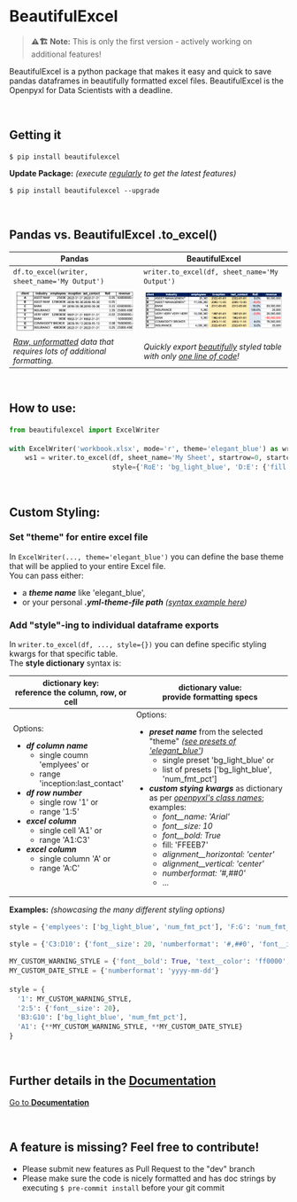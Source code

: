 # BeautifulExcel

> **⚠️🏗️️ Note:**
> This is only the first version - actively working on additional features!

BeautifulExcel is a python package that makes it easy and quick to save pandas dataframes in beautifully formatted excel files. BeautifulExcel is the Openpyxl for Data Scientists with a deadline.
  
<br>
  
## Getting it

```console
$ pip install beautifulexcel
```
**Update Package:** *(execute <ins>regularly</ins> to get the latest features)*
```console
$ pip install beautifulexcel --upgrade
```
  
<br>
  
## Pandas vs. BeautifulExcel .to_excel()

| Pandas                                                                                                                                              | BeautifulExcel                                                                                                                                              |
|-----------------------------------------------------------------------------------------------------------------------------------------------------|-------------------------------------------------------------------------------------------------------------------------------------------------------------|
| `df.to_excel(writer, sheet_name='My Output')`                                                                                                       | `writer.to_excel(df, sheet_name='My Output')`                                                                                                               |
| <img src="https://github.com/vanalmsick/beautifulexcel/raw/main/docs/docs/imgs/example_pandas.png" alt="Article Reading View" style="width:100%;"/> | <img src="https://github.com/vanalmsick/beautifulexcel/raw/main/docs/docs/imgs/example_beautifulexcel.png" alt="Article Reading View" style="width:100%;"/> |
| *<ins>Raw, unformatted</ins> data that requires lots of additional formatting.*                                                                     | *Quickly export <ins>beautifully</ins> styled table with only <ins>one line of code</ins>!*                                                                 |
  
<br>
  
## How to use:

```python
from beautifulexcel import ExcelWriter

with ExcelWriter('workbook.xlsx', mode='r', theme='elegant_blue') as writer:
    ws1 = writer.to_excel(df, sheet_name='My Sheet', startrow=0, startcol=0, index=True,
                          style={'RoE': 'bg_light_blue', 'D:E': {'fill': 'FFEEB7'}})
```
  
<br>
  
## Custom Styling:

### Set "theme" for entire excel file

In `ExcelWriter(..., theme='elegant_blue')` you can define the base theme that will be applied to your entire Excel file.  
You can pass either:

- a ***theme name*** like 'elegant_blue',
- or your personal ***.yml-theme-file path*** _([syntax example here](https://github.com/vanalmsick/beautifulexcel/blob/main/beautifulexcel/themes/elegant_blue.yml))_

### Add "style"-ing to individual dataframe exports

In `writer.to_excel(df, ..., style={})` you can define specific styling kwargs for that specific table.  
The **style dictionary** syntax is:

| dictionary key:<br>reference the column, row, or cell                                                                                                                                                                                                                                                                                                                                                       | dictionary value:<br>provide formatting specs                                                                                                                                                                                                                                                                                                                                                                                                                                                                                                                                                                                                                                                                                               |
|-------------------------------------------------------------------------------------------------------------------------------------------------------------------------------------------------------------------------------------------------------------------------------------------------------------------------------------------------------------------------------------------------------------|---------------------------------------------------------------------------------------------------------------------------------------------------------------------------------------------------------------------------------------------------------------------------------------------------------------------------------------------------------------------------------------------------------------------------------------------------------------------------------------------------------------------------------------------------------------------------------------------------------------------------------------------------------------------------------------------------------------------------------------------|
| Options:<br><ul><li>***df column name***<br><ul><li>single coumn 'emplyees' or</li><li>range 'inception:last_contact'</li></ul></li><li>***df row number***<br><ul><li>single row '1' or</li><li>range '1:5'</li></ul></li><li>***excel column***<ul><li>single cell 'A1' or</li><li>range 'A1:C3'</li></ul></li><li>***excel column***<ul><li>single column 'A' or</li><li>range 'A:C'</li></ul></li></ul> | Options:<br><ul><li>***preset name*** from the selected "theme" *([see presets of 'elegant_blue'](https://github.com/vanalmsick/beautifulexcel/blob/main/beautifulexcel/themes/elegant_blue.yml))*<ul><li>single preset 'bg_light_blue' or</li><li>list of presets ['bg_light_blue', 'num_fmt_pct']</li></li></ul></li><li>***custom stying kwargs*** as dictionary as per [*openpyxl's class names*](https://openpyxl.readthedocs.io/en/stable/styles.html); examples:<ul><li>_font\_\_name: 'Arial'_</li><li>_font\_\_size: 10_</li><li>_font\_\_bold: True_</li><li>fill: 'FFEEB7'</li><li>_alignment\_\_horizontal: 'center'_</li><li>_alignment\_\_vertical: 'center'_</li><li>_numberformat: '#,##0'_</li><li>...</li></ul></li></ul> |


**Examples:** _(showcasing the many different styling options)_

```python
style = {'emplyees': ['bg_light_blue', 'num_fmt_pct'], 'F:G': 'num_fmt_pct'}
```

```python
style = {'C3:D10': {'font__size': 20, 'numberformat': '#,##0', 'font__italic'=True}, 'employees:customers': {'numberformat': '#,##0'}}
```

```python
MY_CUSTOM_WARNING_STYLE = {'font__bold': True, 'text__color': 'ff0000', 'font__size': 20}
MY_CUSTOM_DATE_STYLE = {'numberformat': 'yyyy-mm-dd'}

style = {
  '1': MY_CUSTOM_WARNING_STYLE, 
  '2:5': {'font__size': 20},
  'B3:G10': ['bg_light_blue', 'num_fmt_pct'], 
  'A1': {**MY_CUSTOM_WARNING_STYLE, **MY_CUSTOM_DATE_STYLE}
}
```
  
<br>
  
## Further details in the [Documentation](https://vanalmsick.github.io/beautifulexcel/)
[Go to **Documentation**](https://vanalmsick.github.io/beautifulexcel/)
  
<br>
  
## A feature is missing? Feel free to contribute!
- Please submit new features as Pull Request to the "dev" branch
- Please make sure the code is nicely formatted and has doc strings by executing `$ pre-commit install` before your git commit
